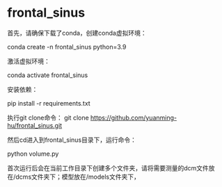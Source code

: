 # frontal_sinus

首先，请确保下载了conda，创建conda虚拟环境：

conda create -n frontal_sinus python=3.9

激活虚拟环境：

conda activate frontal_sinus

安装依赖：

pip install -r requirements.txt

执行git clone命令：
git clone https://github.com/yuanming-hu/frontal_sinus.git


然后cd进入到frontal_sinus目录下，运行命令：

python volume.py

首次运行后会在当前工作目录下创建多个文件夹，请将需要测量的dcm文件放在/dcms文件夹下；模型放在/models文件夹下，